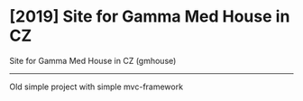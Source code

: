 # [2019] Site for Gamma Med House in CZ

Site for Gamma Med House in CZ (gmhouse)

----

Old simple project with simple mvc-framework
